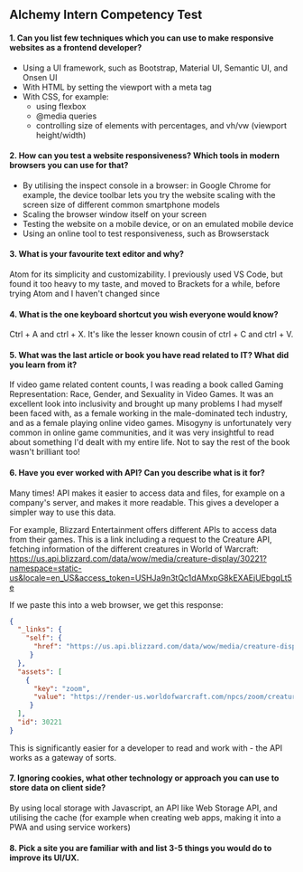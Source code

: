 ## Alchemy Intern Competency Test

#### 1. Can you list few techniques which you can use to make responsive websites as a frontend developer?
- Using a UI framework, such as Bootstrap, Material UI, Semantic UI, and Onsen UI
- With HTML by setting the viewport with a meta tag
- With CSS, for example:
  - using flexbox
  - @media queries
  - controlling size of elements with percentages, and vh/vw (viewport height/width)
  
#### 2. How can you test a website responsiveness? Which tools in modern browsers you can use for that?
- By utilising the inspect console in a browser: in Google Chrome for example, the device toolbar lets you try the website scaling with the screen size of different common smartphone models
- Scaling the browser window itself on your screen
- Testing the website on a mobile device, or on an emulated mobile device
- Using an online tool to test responsiveness, such as Browserstack

#### 3. What is your favourite text editor and why?
Atom for its simplicity and customizability. I previously used VS Code, but found it too heavy to my taste, and moved to Brackets for a while, before trying Atom and I haven't changed since

#### 4. What is the one keyboard shortcut you wish everyone would know?
Ctrl + A and ctrl + X. It's like the lesser known cousin of ctrl + C and ctrl + V.

#### 5. What was the last article or book you have read related to IT? What did you learn from it?
If video game related content counts, I was reading a book called Gaming Representation: Race, Gender, and Sexuality in Video Games. It was an excellent look into inclusivity and brought up many problems I had myself been faced with, as a female working in the male-dominated tech industry, and as a female playing online video games. Misogyny is unfortunately very common in online game communities, and it was very insightful to read about something I'd dealt with my entire life. Not to say the rest of the book wasn't brilliant too!

#### 6. Have you ever worked with API? Can you describe what is it for?
Many times! API makes it easier to access data and files, for example on a company's server, and makes it more readable. This gives a developer a simpler way to use this data.

For example, Blizzard Entertainment offers different APIs to access data from their games. This is a link including a request to the Creature API, fetching information of the different creatures in World of Warcraft:
https://us.api.blizzard.com/data/wow/media/creature-display/30221?namespace=static-us&locale=en_US&access_token=USHJa9n3tQc1dAMxpG8kEXAEjUEbgqLt5e

If we paste this into a web browser, we get this response:
```json
{
  "_links": {
    "self": {
      "href": "https://us.api.blizzard.com/data/wow/media/creature-display/30221?namespace=static-9.0.1_36072-us"
     }
  },
  "assets": [
    {
      "key": "zoom",
      "value": "https://render-us.worldofwarcraft.com/npcs/zoom/creature-display-30221.jpg"
     }
  ],
  "id": 30221
}
```

This is significantly easier for a developer to read and work with - the API works as a gateway of sorts.

#### 7. Ignoring cookies, what other technology or approach you can use to store data on client side?
By using local storage with Javascript, an API like Web Storage API, and utilising the cache (for example when creating web apps, making it into a PWA and using service workers)

#### 8. Pick a site you are familiar with and list 3-5 things you would do to improve its UI/UX.

